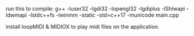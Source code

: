 run this to compile: g++ -luser32 -lgdi32 -lopengl32 -lgdiplus -lShlwapi -ldwmapi -lstdc++fs -lwinmm -static -std=c++17 -municode main.cpp

install loopMIDI & MIDIOX to play midi files on the application.
